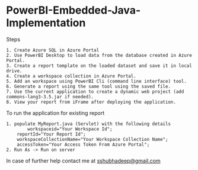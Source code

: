 # PowerBI-Embedded-Java-Implementation
  
  Steps
  
    1. Create Azure SQL in Azure Portal
    2. Use PowerBI Desktop to load data from the database created in Azure Portal.
    3. Create a report template on the loaded dataset and save it in local drive.
    4. Create a workspace collection in Azure Portal.
    5. Add an workspace using PowerBI Cli (command line interface) tool.
    6. Generate a report using the same tool using the saved file.
    7. Use the current application to create a dynamic web project (add commons-lang3-3.5.jar if needed).
    8. View your report from iFrame after deploying the application.

To run the application for existing report
  
    1. populate MyReport.java (Servlet) with the following details
    		workspaceid="Your Workspace Id";
		reportId="Your Report Id";
		workspaceCollectionName="Your Workspace Collection Name";
		accessToken="Your Access Token From Azure Portal";
    2. Run As -> Run on server
    
In case of further help contact me at sshubhadeep@gmail.com
